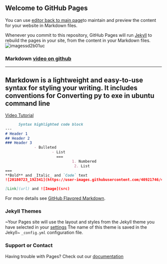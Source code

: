 ## Welcome to GitHub Pages

You can use [editor back to main page](https://armin2pa.github.io/Armand-Kuplaste)to maintain and preview the content for your website in Markdown files.

Whenever you commit to this repository, GitHub Pages will run [Jekyll](https://jekyllrb.com/) to rebuild the pages in your site, from the content in your Markdown files.
![imagessd2b01uc](https://user-images.githubusercontent.com/40921746/43241550-bd238ff6-9050-11e8-8058-be5b7228b09b.png)

### Markdown                                      [ video on github](https://www.youtube.com/watch?v=nvPOUdz5PL4)
---
Markdown is a lightweight and easy-to-use syntax for styling your writing. It includes conventions for
Converting py to exe in ubuntu command line
---
[Video Tutorial](https://youtu.be/lOIJIk_maO4)
```markdown
      Syntax highlighted code block
---
# Header 1
## Header 2
### Header 3
             - Bulleted
                     - List
                       ===
                              1. Numbered
                               2. List
===
**Bold** and _Italic_ and `Code` text
![20180723_192341](https://user-images.githubusercontent.com/40921746/43108191-6ca3e6a0-8e95-11e8-89fb-bd43c61b915f.jpg)

[Link](url) and ![Image](src)
```

For more details see [GitHub Flavored Markdown](https://guides.github.com/features/mastering-markdown/).

### Jekyll Themes

~Your Pages site will use the layout and styles from the Jekyll theme you have selected in your [settings](https://github.com) The name of this theme is saved in the Jekyll~ `_config.yml` configuration file.

### Support or Contact

Having trouble with Pages? Check out our [documentation](https://help.github.com/categories/github-pages-basics/) 
